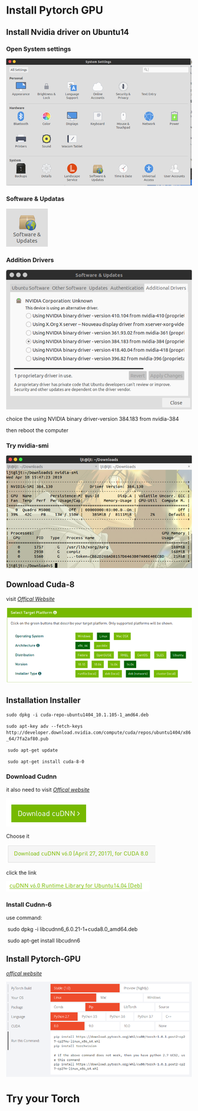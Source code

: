 #  Install Pytorch GPU 

## Install Nvidia driver on Ubuntu14

### Open System settings 

![settings](img/settings.png)

### Software & Updatas

![soft](img/software.png)

### Addition Drivers

![addition](img/addition.png)

choice the using NVIDIA binary driver-version 384.183 from nvidia-384

then reboot the computer

### Try nvidia-smi

![nvidia](img/nvidia.png)

## Download Cuda-8

visit [*Offical* *Website*](https://developer.nvidia.com/cuda-downloads) 

![offi](img/officalweb.png)

## Installation Installer

​	`sudo dpkg -i cuda-repo-ubuntu1404_10.1.105-1_amd64.deb`

​	`sudo apt-key adv --fetch-keys http://developer.download.nvidia.com/compute/cuda/repos/ubuntu1404/x86_64/7fa2af80.pub`

​	`sudo apt-get update`

​	`sudo apt-get install cuda-8-0`



### Download Cudnn

it also need to visit [*Offical website*](https://developer.nvidia.com/cudnn)

![cudann7](img/cudnn7.png)

Choose it

![cudnn6](img/cudnn6.png)

click the link

![runtime](img/runtime.png)

### Install Cudnn-6

use command:

​	sudo dpkg -i libcudnn6_6.0.21-1+cuda8.0_amd64.deb

​	sudo apt-get install libcudnn6

## Install Pytorch-GPU

[*offical website*](https://pytorch.org/)

![torch](img/torch.png)

# Try your Torch

